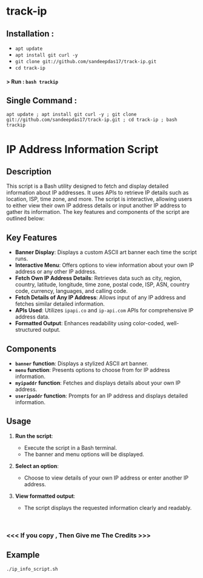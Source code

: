 # track-ip
## Installation :

* `apt update`
* `apt install git curl -y`
* `git clone git://github.com/sandeepdas17/track-ip.git`
* `cd track-ip`

#### > Run : `bash trackip`

## Single Command :
```
apt update ; apt install git curl -y ; git clone git://github.com/sandeepdas17/track-ip.git ; cd track-ip ; bash trackip
```
# IP Address Information Script

## Description
This script is a Bash utility designed to fetch and display detailed information about IP addresses. It uses APIs to retrieve IP details such as location, ISP, time zone, and more. The script is interactive, allowing users to either view their own IP address details or input another IP address to gather its information. The key features and components of the script are outlined below:

## Key Features
- **Banner Display**: Displays a custom ASCII art banner each time the script runs.
- **Interactive Menu**: Offers options to view information about your own IP address or any other IP address.
- **Fetch Own IP Address Details**: Retrieves data such as city, region, country, latitude, longitude, time zone, postal code, ISP, ASN, country code, currency, languages, and calling code.
- **Fetch Details of Any IP Address**: Allows input of any IP address and fetches similar detailed information.
- **APIs Used**: Utilizes `ipapi.co` and `ip-api.com` APIs for comprehensive IP address data.
- **Formatted Output**: Enhances readability using color-coded, well-structured output.

## Components
- **`banner` function**: Displays a stylized ASCII art banner.
- **`menu` function**: Presents options to choose from for IP address information.
- **`myipaddr` function**: Fetches and displays details about your own IP address.
- **`useripaddr` function**: Prompts for an IP address and displays detailed information.

## Usage
1. **Run the script**:
   - Execute the script in a Bash terminal.
   - The banner and menu options will be displayed.

2. **Select an option**:
   - Choose to view details of your own IP address or enter another IP address.

3. **View formatted output**:
   - The script displays the requested information clearly and readably.

<br>
<p align="center">


### <<< If you copy , Then Give me The Credits >>>

## Example
```bash
./ip_info_script.sh






